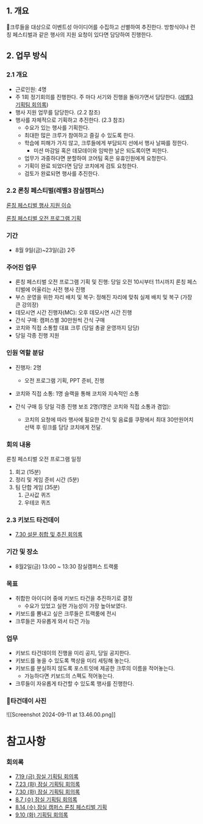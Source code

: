 

## 1. 개요

크루들을 대상으로 이벤트성 아이디어를 수집하고 선별하여 추진한다. 방항식이나 런칭 페스티벌과 같은 행사의 지원 요청이 있다면 담당하여 진행한다.


## 2. 업무 방식

### 2.1 개요

- 근로인원: 4명
- 주 1회 정기회의를 진행한다. 주 마다 서기와 진행을 돌아가면서 담당한다. ([레벨3 기획팀 회의록](https://github.com/woowacourse/working-scholars/wiki/%ED%9A%8C%EC%9D%98%EB%A1%9D#%EC%9E%A0%EC%8B%A4-%EA%B8%B0%ED%9A%8D%ED%8C%80))
- 행사 지원 업무를 담당한다. (2.2 참조)
- 행사를 자체적으로 기획하고 추진한다. (2.3 참조)
	- 수요가 있는 행사를 기획한다.
	- 최대한 많은 크루가 참여하고 즐길 수 있도록 한다.
	- 학습에 피해가 가지 않고, 크루들에게 부담되지 선에서 행사 날짜를 정한다.
		- 미션 마감일 혹은 데모데이와 임박한 날은 되도록이면 피한다.
	- 업무가 과중하다면 분할하여 코어팀 혹은 유휴인원에게 요청한다.
	- 기획이 완료 되었다면 담당 코치에게 검토 요청한다.
	- 검토가 완료되면 행사를 추진한다.

### 2.2 론칭 페스티벌(레벨3 잠실캠퍼스)

[론칭 페스티벌 행사 지원 이슈](https://github.com/woowacourse/working-scholars/issues/87)

[론칭 페스티벌 오전 프로그램 기획](https://github.com/woowacourse/working-scholars/wiki/8.14-(%EC%88%98)-%EC%9E%A0%EC%8B%A4-%EC%BA%A0%ED%8D%BC%EC%8A%A4-%EB%A1%A0%EC%B9%AD-%ED%8E%98%EC%8A%A4%ED%8B%B0%EB%B2%8C-%EA%B8%B0%ED%9A%8D)

### 기간
- 8월 9일(금)~23일(금) 2주
### 주어진 업무
- 론칭 페스티벌 오전 프로그램 기획 및 진행: 당일 오전 10시부터 11시까지 론칭 페스티벌에 어울리는 사전 행사 진행
- 부스 운영을 위한 자리 배치 및 복구: 정해진 자리에 맞춰 실제 배치 및 복구 (가장 큰 강의장)
- 데모시연 시간 진행자(MC): 오후 데모시연 시간 진행
- 간식 구매: 캠퍼스별 30만원씩 간식 구매
- 코치와 직접 소통할 대표 크루 (당일 총괄 운영까지 담당)
- 당일 각종 진행 지원
### 인원 역할 분담

- 진행자: 2명
	- 오전 프로그램 기획, PPT 준비, 진행

- 코치와 직접 소통: 1명
	슬랙을 통해 코치와 지속적인 소통

- 간식 구매 등 당일 각종 진행 보조 2명(1명은 코치와 직접 소통과 겸업):
	- 코치의 요청에 따라 행사에 필요한 간식 및 음료를 쿠팡에서 최대 30만원어치 선택 후 링크를 담당 코치에게 전달.
### 회의 내용

론칭 페스티벌 오전 프로그램 일정
1. 회고 (15분)
2. 정리 및 게임 준비 시간 (5분)
3. 팀 단합 게임 (35분)
	1. 근사값 퀴즈
	2. 우테코 퀴즈

### 2.3 키보드 타건데이

- [7.30 설문 취합 및 추진 회의록](https://github.com/woowacourse/working-scholars/wiki/7.30-%28%ED%99%94%29-%EC%9E%A0%EC%8B%A4-%EA%B8%B0%ED%9A%8D%ED%8C%80-%ED%9A%8C%EC%9D%98%EB%A1%9D)

### 기간 및 장소
- 8월2일(금) 13:00 ~ 13:30 잠실캠퍼스 트랙룸
### 목표
- 취합한 아이디어 중에 키보드 타건을 추진하기로 결정
	- 수요가 있었고 실현 가능성이 가장 높아보였다.
- 키보드를 뽐내고 싶은 크루들은 트랙룸에 전시
- 크루들은 자유롭게 와서 타건 가능

### 업무

- 키보드 타건데이의 진행을 미리 공지, 당일 공지한다.
- 키보드를 놓을 수 있도록 책상을 미리 세팅해 놓는다.
- 키보드를 분실하지 않도록 포스트잇에 제공한 크루의 이름을 적어놓는다.
	- 가능하다면 키보드의 스펙도 적어놓는다.
- 크루들이 자유롭게 타건할 수 있도록 행사를 진행한다.

### 타건데이 사진
![[Screenshot 2024-09-11 at 13.46.00.png]]
# 참고사항

### 회의록
- [7.19 (금) 잠실 기획팀 회의록](https://github.com/woowacourse/working-scholars/wiki/7.19-%28%EA%B8%88%29-%EC%9E%A0%EC%8B%A4-%EA%B8%B0%ED%9A%8D%ED%8C%80-%ED%9A%8C%EC%9D%98%EB%A1%9D)
- [7.23 (화) 잠실 기획팀 회의록](https://github.com/woowacourse/working-scholars/wiki/7.23-%28%ED%99%94%29-%EC%9E%A0%EC%8B%A4-%EA%B8%B0%ED%9A%8D%ED%8C%80-%ED%9A%8C%EC%9D%98%EB%A1%9D)
- [7.30 (화) 잠실 기획팀 회의록](https://github.com/woowacourse/working-scholars/wiki/7.30-%28%ED%99%94%29-%EC%9E%A0%EC%8B%A4-%EA%B8%B0%ED%9A%8D%ED%8C%80-%ED%9A%8C%EC%9D%98%EB%A1%9D)
- [8.7 (수) 잠실 기획팀 회의록](https://github.com/woowacourse/working-scholars/wiki/8.7-%28%EC%88%98%29-%EC%9E%A0%EC%8B%A4-%EA%B8%B0%ED%9A%8D%ED%8C%80-%ED%9A%8C%EC%9D%98%EB%A1%9D)
- [8.14 (수) 잠실 캠퍼스 론칭 페스티벌 기획](https://github.com/woowacourse/working-scholars/wiki/8.14-%28%EC%88%98%29-%EC%9E%A0%EC%8B%A4-%EC%BA%A0%ED%8D%BC%EC%8A%A4-%EB%A1%A0%EC%B9%AD-%ED%8E%98%EC%8A%A4%ED%8B%B0%EB%B2%8C-%EA%B8%B0%ED%9A%8D)
- [9.10 (화) 기획팀 회의록](https://github.com/woowacourse/working-scholars/wiki/9.10-%28%ED%99%94%29-%EA%B8%B0%ED%9A%8D%ED%8C%80-%ED%9A%8C%EC%9D%98%EB%A1%9D)